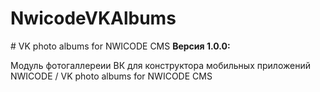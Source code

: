 # NwicodeVKAlbums
﻿# VK photo albums for NWICODE CMS
**Версия 1.0.0:**

Модуль фотогаллереии ВК для конструктора мобильных приложений NWICODE / VK photo albums for NWICODE CMS

